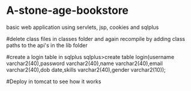 # A-stone-age-bookstore
basic web application using servlets, jsp, cookies and sqlplus


#delete class files in classes folder and again recompile by adding class paths to the api's in the lib folder

#create a login table in sqlplus
sqlplus>create table login(username varchar2(40),password varchar2(40),name varchar2(40),email varchar2(40),dob date,skills varchar2(40),gender varchar2(10));

#Deploy in tomcat to see how it works
